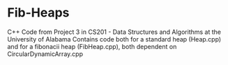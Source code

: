 # Fib-Heaps

C++ Code from Project 3 in CS201 - Data Structures and Algorithms at the University of Alabama
Contains code both for a standard heap (Heap.cpp) and for a fibonacii heap (FibHeap.cpp), both dependent on CircularDynamicArray.cpp
